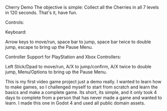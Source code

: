 Cherry Demo
The objective is simple:  Collect all the Cherries in all 7 levels in 120 seconds.  That's it, have fun. 

Controls:

Keyboard:

Arrow keys to move/run, space bar to jump, space bar twice to double jump, escape to bring up the Pause Menu.

Controller Support for PlayStation and Xbox Controllers:

Left Stick/Dpad to move/run, A/X to jump/confirm, A/X twice to double jump, Menu/Options to bring up the Pause Menu.

This is my first video game project just a demo really.   I wanted to learn how to make games, so I challenged myself to start from scratch and learn the basics and make a complete game.  Its short, its simple, and it only took 4 days to complete from a person that has never made a game and wanted to learn.  I made this one in Godot 4 and used all public domain assets.
